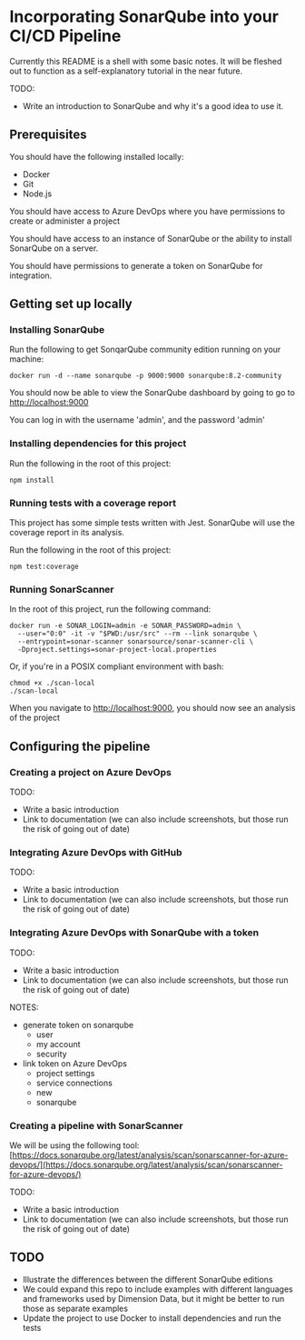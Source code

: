 # Incorporating SonarQube into your CI/CD Pipeline

Currently this README is a shell with some basic notes. It will be fleshed out
to function as a self-explanatory tutorial in the near future.

TODO:
- Write an introduction to SonarQube and why it's a good idea to use it.

## Prerequisites
You should have the following installed locally:
- Docker
- Git
- Node.js

You should have access to Azure DevOps where you have permissions to
create or administer a project

You should have access to an instance of SonarQube or the ability
to install SonarQube on a server.

You should have permissions to generate a token on SonarQube for integration.

## Getting set up locally

### Installing SonarQube
Run the following to get SonqarQube community edition running on your machine:

```shell script
docker run -d --name sonarqube -p 9000:9000 sonarqube:8.2-community
```

You should now be able to view the SonarQube dashboard by going to 
go to [http://localhost:9000](http://localhost:9000)

You can log in with the username 'admin', and the password 'admin'

### Installing dependencies for this project

Run the following in the root of this project:

```shell script
npm install
```

### Running tests with a coverage report

This project has some simple tests written with Jest. SonarQube will use the
coverage report in its analysis.

Run the following in the root of this project:

```shell script
npm test:coverage
```

### Running SonarScanner
In the root of this project, run the following command:

```shell script
docker run -e SONAR_LOGIN=admin -e SONAR_PASSWORD=admin \
  --user="0:0" -it -v "$PWD:/usr/src" --rm --link sonarqube \
  --entrypoint=sonar-scanner sonarsource/sonar-scanner-cli \
  -Dproject.settings=sonar-project-local.properties
```

Or, if you're in a POSIX compliant environment with bash:

```shell script
chmod +x ./scan-local
./scan-local
```

When you navigate to [http://localhost:9000](http://localhost:9000), you should now see
an analysis of the project

## Configuring the pipeline

### Creating a project on Azure DevOps

TODO:
- Write a basic introduction
- Link to documentation (we can also include screenshots, but those run the risk of
  going out of date)
  
### Integrating Azure DevOps with GitHub
TODO:
- Write a basic introduction
- Link to documentation (we can also include screenshots, but those run the risk of
  going out of date)
  
### Integrating Azure DevOps with SonarQube with a token
TODO:
- Write a basic introduction
- Link to documentation (we can also include screenshots, but those run the risk of
  going out of date)
  
NOTES:
- generate token on sonarqube
    - user
    - my account
    - security
- link token on Azure DevOps 
    - project settings
    - service connections
    - new
    - sonarqube 
### Creating a pipeline with SonarScanner
We will be using the following tool:
[https://docs.sonarqube.org/latest/analysis/scan/sonarscanner-for-azure-devops/](https://docs.sonarqube.org/latest/analysis/scan/sonarscanner-for-azure-devops/)

TODO:
- Write a basic introduction
- Link to documentation (we can also include screenshots, but those run the risk of
  going out of date)


## TODO

- Illustrate the differences between the different SonarQube editions
- We could expand this repo to include examples with different languages and frameworks
    used by Dimension Data, but it might be better to run those as separate examples
- Update the project to use Docker to install dependencies and run the tests

